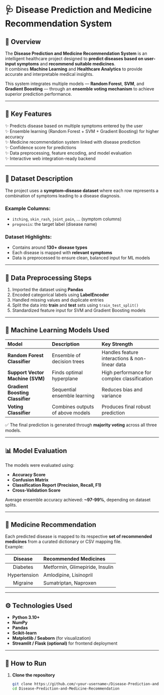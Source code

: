 # 🩺 Disease Prediction and Medicine Recommendation System  

## 🚀 Overview  
The **Disease Prediction and Medicine Recommendation System** is an intelligent healthcare project designed to **predict diseases based on user-input symptoms** and **recommend suitable medicines**.  
It combines **Machine Learning** and **Healthcare Analytics** to provide accurate and interpretable medical insights.  

This system integrates multiple models — **Random Forest**, **SVM**, and **Gradient Boosting** — through an **ensemble voting mechanism** to achieve superior prediction performance.  

---

## 🧠 Key Features  
✨ Predicts disease based on multiple symptoms entered by the user  
✨ Ensemble learning (Random Forest + SVM + Gradient Boosting) for higher accuracy  
✨ Medicine recommendation system linked with disease prediction  
✨ Confidence score for predictions  
✨ Data preprocessing, feature encoding, and model evaluation  
✨ Interactive web integration-ready backend  

---

## 📂 Dataset Description  
The project uses a **symptom–disease dataset** where each row represents a combination of symptoms leading to a disease diagnosis.  

### Example Columns:
- `itching`, `skin_rash`, `joint_pain`, ... (symptom columns)
- `prognosis`: the target label (disease name)

### Dataset Highlights:
- Contains around **130+ disease types**  
- Each disease is mapped with **relevant symptoms**  
- Data is preprocessed to ensure clean, balanced input for ML models  

---

## 🧹 Data Preprocessing Steps  
1. Imported the dataset using **Pandas**  
2. Encoded categorical labels using **LabelEncoder**  
3. Handled missing values and duplicate entries  
4. Split the data into **train** and **test** sets using `train_test_split()`  
5. Standardized feature input for SVM and Gradient Boosting models  

---

## 🧩 Machine Learning Models Used  

| Model | Description | Key Strength |
|:------|:-------------|:--------------|
| **Random Forest Classifier** | Ensemble of decision trees | Handles feature interactions & non-linear data |
| **Support Vector Machine (SVM)** | Finds optimal hyperplane | High performance for complex classification |
| **Gradient Boosting Classifier** | Sequential ensemble learning | Reduces bias and variance |
| **Voting Classifier** | Combines outputs of above models | Produces final robust prediction |

✅ The final prediction is generated through **majority voting** across all three models.  

---

## 📊 Model Evaluation  
The models were evaluated using:  
- **Accuracy Score**  
- **Confusion Matrix**  
- **Classification Report (Precision, Recall, F1)**  
- **Cross-Validation Score**  

Average ensemble accuracy achieved: **~97-99%**, depending on dataset splits.  

---

## 💊 Medicine Recommendation  
Each predicted disease is mapped to its respective **set of recommended medicines** from a curated dictionary or CSV mapping file.  
Example:  

| Disease | Recommended Medicines |
|:--------:|:----------------------|
| Diabetes | Metformin, Glimepiride, Insulin |
| Hypertension | Amlodipine, Lisinopril |
| Migraine | Sumatriptan, Naproxen |

---

## ⚙️ Technologies Used  
- **Python 3.10+**  
- **NumPy**  
- **Pandas**  
- **Scikit-learn**  
- **Matplotlib / Seaborn** (for visualization)  
- **Streamlit / Flask (optional)** for frontend deployment  

---

## 🧪 How to Run  

1. **Clone the repository**
   ```bash
   git clone https://github.com/<your-username>/Disease-Prediction-and-Medicine-Recommendation.git
   cd Disease-Prediction-and-Medicine-Recommendation
